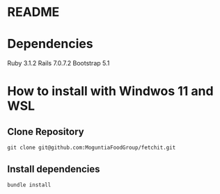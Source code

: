 # README

# Dependencies
Ruby 3.1.2
Rails 7.0.7.2
Bootstrap 5.1

# How to install with Windwos 11 and WSL
## Clone Repository
```
git clone git@github.com:MoguntiaFoodGroup/fetchit.git
```
## Install dependencies
```
bundle install

```



